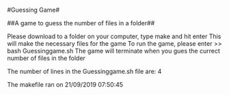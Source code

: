 #Guessing Game#

##A game to guess the number of files in a folder##

Please download to a folder on your computer, type make and hit enter
This will make the necessary files for the game
To run the game, please enter >> bash Guessinggame.sh
The game will terminate when you gues the currect number of files in the folder

The number of lines in the Guessinggame.sh file are:
4

The makefile ran on
21/09/2019 07:50:45
